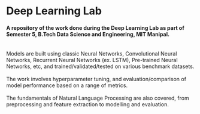 # Deep Learning Lab
#### A repository of the work done during the Deep Learning Lab as part of Semester 5, B.Tech Data Science and Engineering, MIT Manipal.
<br>
Models are built using classic Neural Networks, Convolutional Neural Networks, Recurrent Neural Networks (ex. LSTM), Pre-trained Neural Networks, etc, and trained/validated/tested on various benchmark datasets. 
<br><br>
The work involves hyperparameter tuning, and evaluation/comparison of model performance based on a range of metrics. 
<br><br>
The fundamentals of Natural Language Processing are also covered, from preprocessing and feature extraction to modelling and evaluation.
